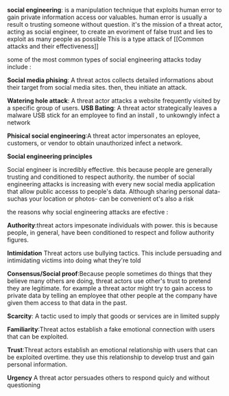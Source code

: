 **social engineering**: is a  manipulation technique that exploits human error to gain private information access oor valuables. human error is usually a result o trusting someone without question. it's the mission of a threat actor, acting as social engineer, to create an evoriment of false trust and lies to exploit as many people as possible
This is a type attack of [[Common attacks and their effectiveness]]

some of the most common types of social engineering attacks today include :

**Social media phising**: A threat actos collects detailed informations about their target from social media sites. then, theu initiate an attack.


**Watering hole attack**: A threat actor attacks a website frequently visited by a specific group of users.
**USB Bating**: A threat actor strategically leaves a malware USB stick for an employee to find an install , to unkowngly infect a network 


**Phisical social engineering**:A threat actor impersonates an eployee, customers, or vendor to obtain unauthorized infect a network.

**Social engineering principles**

Social engineer is incredibly effective. this because people are generally trusting and conditioned to respect authority. the number of social engineering attacks is increasing with every new social media application that allow public accesss to people's data. Although sharing personal data- suchas your location or photos- can be convenient ot's also a risk


the reasons why social engineering attacks are efective :

**Authority**:threat actors impesonate individuals with power. this is because people, in general, have been conditioned to respect and follow authority figures.

**Intimidation** Threat actors use bullying tactics. This include persuading and intimidating victims into doing what they're told

**Consensus/Social proof**:Because people sometimes do things that they believe many others are doing, threat actors use other's trust to pretend they are legitimate. for example a threat actor might try to gain access to private data by telling an employee that other people at the company have given them access to that data in the past.

**Scarcity**: A tactic used to imply that goods or services are in limited supply


**Familiarity**:Threat actos establish a fake emotional connection with users that can be exploited.

**Trust**:Threat actors establish an emotional relationship with users that can be exploited overtime. they use this relationship to develop trust and gain personal information.


**Urgency** A threat actor persuades others to respond quicly and without questioning